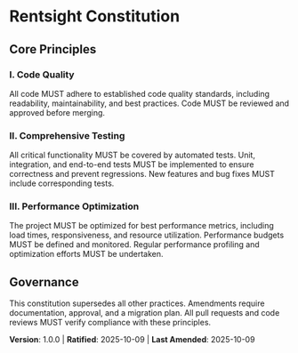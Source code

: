 <!--
Sync Impact Report:
- Version change: None → 1.0.0
- Modified principles:
    - PRINCIPLE_1_NAME → I. Code Quality
    - PRINCIPLE_2_NAME → II. Comprehensive Testing
    - PRINCIPLE_3_NAME → III. Performance Optimization
- Removed principles:
    - PRINCIPLE_4_NAME
    - PRINCIPLE_5_NAME
- Added sections: None
- Removed sections: SECTION_2_NAME, SECTION_3_NAME
- Templates requiring updates:
    - .specify/templates/plan-template.md: ✅ updated
    - .specify/templates/spec-template.md: ✅ updated
    - .specify/templates/tasks-template.md: ✅ updated
    - .specify/templates/commands/*.md: ⚠ pending (directory not found)
    - README.md: ⚠ pending (file not found)
    - docs/quickstart.md: ⚠ pending (file not found)
- Follow-up TODOs: None
-->

# Rentsight Constitution

## Core Principles

### I. Code Quality
All code MUST adhere to established code quality standards, including readability, maintainability, and best practices. Code MUST be reviewed and approved before merging.

### II. Comprehensive Testing
All critical functionality MUST be covered by automated tests. Unit, integration, and end-to-end tests MUST be implemented to ensure correctness and prevent regressions. New features and bug fixes MUST include corresponding tests.

### III. Performance Optimization
The project MUST be optimized for best performance metrics, including load times, responsiveness, and resource utilization. Performance budgets MUST be defined and monitored. Regular performance profiling and optimization efforts MUST be undertaken.

## Governance

This constitution supersedes all other practices. Amendments require documentation, approval, and a migration plan. All pull requests and code reviews MUST verify compliance with these principles.

**Version**: 1.0.0 | **Ratified**: 2025-10-09 | **Last Amended**: 2025-10-09